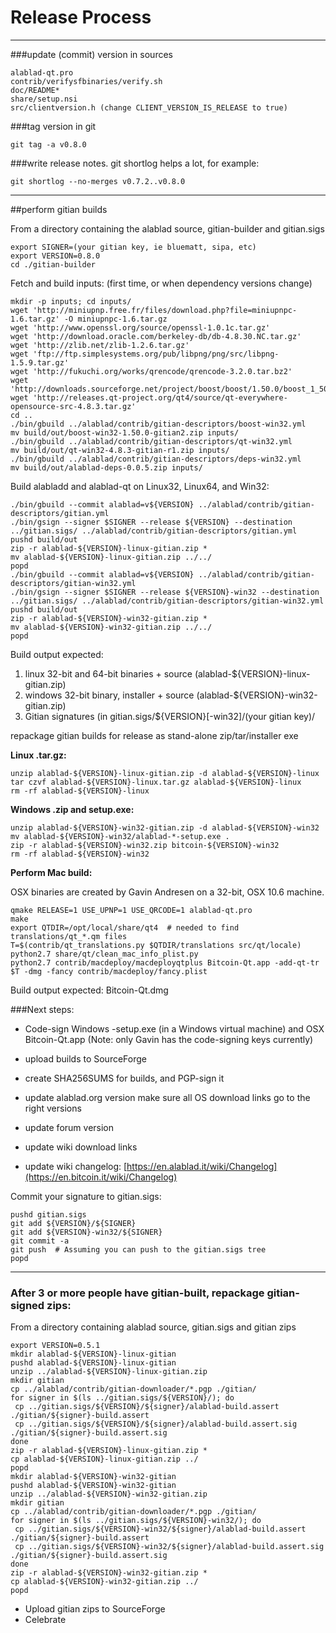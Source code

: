 Release Process
====================

* * *

###update (commit) version in sources


	alablad-qt.pro
	contrib/verifysfbinaries/verify.sh
	doc/README*
	share/setup.nsi
	src/clientversion.h (change CLIENT_VERSION_IS_RELEASE to true)

###tag version in git

	git tag -a v0.8.0

###write release notes. git shortlog helps a lot, for example:

	git shortlog --no-merges v0.7.2..v0.8.0

* * *

##perform gitian builds

 From a directory containing the alablad source, gitian-builder and gitian.sigs
  
	export SIGNER=(your gitian key, ie bluematt, sipa, etc)
	export VERSION=0.8.0
	cd ./gitian-builder

 Fetch and build inputs: (first time, or when dependency versions change)

	mkdir -p inputs; cd inputs/
	wget 'http://miniupnp.free.fr/files/download.php?file=miniupnpc-1.6.tar.gz' -O miniupnpc-1.6.tar.gz
	wget 'http://www.openssl.org/source/openssl-1.0.1c.tar.gz'
	wget 'http://download.oracle.com/berkeley-db/db-4.8.30.NC.tar.gz'
	wget 'http://zlib.net/zlib-1.2.6.tar.gz'
	wget 'ftp://ftp.simplesystems.org/pub/libpng/png/src/libpng-1.5.9.tar.gz'
	wget 'http://fukuchi.org/works/qrencode/qrencode-3.2.0.tar.bz2'
	wget 'http://downloads.sourceforge.net/project/boost/boost/1.50.0/boost_1_50_0.tar.bz2'
	wget 'http://releases.qt-project.org/qt4/source/qt-everywhere-opensource-src-4.8.3.tar.gz'
	cd ..
	./bin/gbuild ../alablad/contrib/gitian-descriptors/boost-win32.yml
	mv build/out/boost-win32-1.50.0-gitian2.zip inputs/
	./bin/gbuild ../alablad/contrib/gitian-descriptors/qt-win32.yml
	mv build/out/qt-win32-4.8.3-gitian-r1.zip inputs/
	./bin/gbuild ../alablad/contrib/gitian-descriptors/deps-win32.yml
	mv build/out/alablad-deps-0.0.5.zip inputs/

 Build alabladd and alablad-qt on Linux32, Linux64, and Win32:
  
	./bin/gbuild --commit alablad=v${VERSION} ../alablad/contrib/gitian-descriptors/gitian.yml
	./bin/gsign --signer $SIGNER --release ${VERSION} --destination ../gitian.sigs/ ../alablad/contrib/gitian-descriptors/gitian.yml
	pushd build/out
	zip -r alablad-${VERSION}-linux-gitian.zip *
	mv alablad-${VERSION}-linux-gitian.zip ../../
	popd
	./bin/gbuild --commit alablad=v${VERSION} ../alablad/contrib/gitian-descriptors/gitian-win32.yml
	./bin/gsign --signer $SIGNER --release ${VERSION}-win32 --destination ../gitian.sigs/ ../alablad/contrib/gitian-descriptors/gitian-win32.yml
	pushd build/out
	zip -r alablad-${VERSION}-win32-gitian.zip *
	mv alablad-${VERSION}-win32-gitian.zip ../../
	popd

  Build output expected:

  1. linux 32-bit and 64-bit binaries + source (alablad-${VERSION}-linux-gitian.zip)
  2. windows 32-bit binary, installer + source (alablad-${VERSION}-win32-gitian.zip)
  3. Gitian signatures (in gitian.sigs/${VERSION}[-win32]/(your gitian key)/

repackage gitian builds for release as stand-alone zip/tar/installer exe

**Linux .tar.gz:**

	unzip alablad-${VERSION}-linux-gitian.zip -d alablad-${VERSION}-linux
	tar czvf alablad-${VERSION}-linux.tar.gz alablad-${VERSION}-linux
	rm -rf alablad-${VERSION}-linux

**Windows .zip and setup.exe:**

	unzip alablad-${VERSION}-win32-gitian.zip -d alablad-${VERSION}-win32
	mv alablad-${VERSION}-win32/alablad-*-setup.exe .
	zip -r alablad-${VERSION}-win32.zip bitcoin-${VERSION}-win32
	rm -rf alablad-${VERSION}-win32

**Perform Mac build:**

  OSX binaries are created by Gavin Andresen on a 32-bit, OSX 10.6 machine.

	qmake RELEASE=1 USE_UPNP=1 USE_QRCODE=1 alablad-qt.pro
	make
	export QTDIR=/opt/local/share/qt4  # needed to find translations/qt_*.qm files
	T=$(contrib/qt_translations.py $QTDIR/translations src/qt/locale)
	python2.7 share/qt/clean_mac_info_plist.py
	python2.7 contrib/macdeploy/macdeployqtplus Bitcoin-Qt.app -add-qt-tr $T -dmg -fancy contrib/macdeploy/fancy.plist

 Build output expected: Bitcoin-Qt.dmg

###Next steps:

* Code-sign Windows -setup.exe (in a Windows virtual machine) and
  OSX Bitcoin-Qt.app (Note: only Gavin has the code-signing keys currently)

* upload builds to SourceForge

* create SHA256SUMS for builds, and PGP-sign it

* update alablad.org version
  make sure all OS download links go to the right versions

* update forum version

* update wiki download links

* update wiki changelog: [https://en.alablad.it/wiki/Changelog](https://en.bitcoin.it/wiki/Changelog)

Commit your signature to gitian.sigs:

	pushd gitian.sigs
	git add ${VERSION}/${SIGNER}
	git add ${VERSION}-win32/${SIGNER}
	git commit -a
	git push  # Assuming you can push to the gitian.sigs tree
	popd

-------------------------------------------------------------------------

### After 3 or more people have gitian-built, repackage gitian-signed zips:

From a directory containing alablad source, gitian.sigs and gitian zips

	export VERSION=0.5.1
	mkdir alablad-${VERSION}-linux-gitian
	pushd alablad-${VERSION}-linux-gitian
	unzip ../alablad-${VERSION}-linux-gitian.zip
	mkdir gitian
	cp ../alablad/contrib/gitian-downloader/*.pgp ./gitian/
	for signer in $(ls ../gitian.sigs/${VERSION}/); do
	 cp ../gitian.sigs/${VERSION}/${signer}/alablad-build.assert ./gitian/${signer}-build.assert
	 cp ../gitian.sigs/${VERSION}/${signer}/alablad-build.assert.sig ./gitian/${signer}-build.assert.sig
	done
	zip -r alablad-${VERSION}-linux-gitian.zip *
	cp alablad-${VERSION}-linux-gitian.zip ../
	popd
	mkdir alablad-${VERSION}-win32-gitian
	pushd alablad-${VERSION}-win32-gitian
	unzip ../alablad-${VERSION}-win32-gitian.zip
	mkdir gitian
	cp ../alablad/contrib/gitian-downloader/*.pgp ./gitian/
	for signer in $(ls ../gitian.sigs/${VERSION}-win32/); do
	 cp ../gitian.sigs/${VERSION}-win32/${signer}/alablad-build.assert ./gitian/${signer}-build.assert
	 cp ../gitian.sigs/${VERSION}-win32/${signer}/alablad-build.assert.sig ./gitian/${signer}-build.assert.sig
	done
	zip -r alablad-${VERSION}-win32-gitian.zip *
	cp alablad-${VERSION}-win32-gitian.zip ../
	popd

- Upload gitian zips to SourceForge
- Celebrate 
